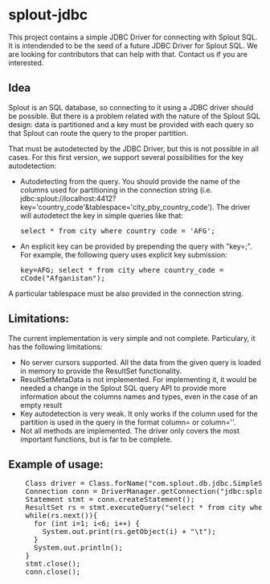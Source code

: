 splout-jdbc
===========

This project contains a simple JDBC Driver for connecting with Splout SQL. It is intendended to be the seed
of a future JDBC Driver for Splout SQL. We are looking for contributors that can help with that. Contact us if 
you are interested. 

Idea
----

Splout is an SQL database, so connecting to it using a JDBC driver should be possible. But there
is a problem related with the nature of the Splout SQL design: data is partitioned and a key
must be provided with each query so that Splout can route the query to the proper partition. 

That must be autodetected by the JDBC Driver, but this is not possible in all cases. For this first
version, we support several possibilities for the key autodetection:

  * Autodetecting from the query. You should provide the name of the columns used for partitioning in the
    connection string (i.e. jdbc:splout://localhost:4412?key='country_code'&tablespace='city_pby_country_code').
    The driver will autodetect the key in simple queries like that: <pre>select * from city where country_code = 'AFG';</pre>
  * An explicit key can be provided by prepending the query with "key=<key>;". For example, the following 
    query uses explicit key submission: <pre>key=AFG; select * from city where country_code = cCode("Afganistan");</pre>
    
A particular tablespace must be also provided in the connection string. 

Limitations:
------------
The current implementation is very simple and not complete. Particulary, it has the following limitations:

  * No server cursors supported. All the data from the given query is loaded in memory to provide the ResultSet
    functionality.
  * ResultSetMetaData is not implemented. For implementing it, it would be needed a change in the Splout SQL
    query API to provide more information about the columns names and types, even in the case of an empty
    result
  * Key autodetection is very weak. It only works if the column used for the partition is used in the query
    in the format column=<value> or column='<value>'. 
  * Not all methods are implemented. The driver only covers the most important functions, but is far to be
    complete. 
    
Example of usage:
----------------
<pre>
    Class driver = Class.forName("com.splout.db.jdbc.SimpleSploutJDBCDriver");
    Connection conn = DriverManager.getConnection("jdbc:splout://localhost:4412?key='country_code'&tablespace='city_pby_country_code'");
    Statement stmt = conn.createStatement();
    ResultSet rs = stmt.executeQuery("select * from city where country_code = 'AFG';");
    while(rs.next()){
      for (int i=1; i<6; i++) {
        System.out.print(rs.getObject(i) + "\t");
      }
      System.out.println();
    }
    stmt.close();
    conn.close();
</pre>


